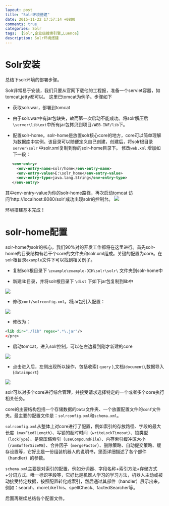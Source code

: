 ```yaml
---
layout: post
title: "Solr环境搭建"
date: 2015-11-22 17:57:14 +0800
comments: true
categories: Solr
tags:  [Solr,企业级搜索引擎,Luence]
description: Solr环境搭建
---
```


# Solr安装 #
总结下solr环境的部署步骤。

Solr非常易于安装，我们只要从官网下载他的工程报，准备一个servlet容器，如tomcat,jetty都可以。
这里已tomcat为例子。步骤如下

- 获取solr.war，部署到tomcat

- 由于solr.war中有jar包缺失，故而第一次启动不能成功。将solr解压后`\server\lib\ext`中所有jar包拷贝到项目`/WEB-INF/lib`下。
<!--more-->
 - 配置solr-home。solr-home是放置solr核心core的地方，core可以简单理解为数据库中实例。该目录可以随便定义自己创建，创建后，将solr根目录 `server\solr` 中solr.xml复制到你的solr-home目录下。
 修改`web.xml` 增加如下一段：

```xml
   <env-entry>
     <env-entry-name>solr/home</env-entry-name> 
     <env-entry-value>E:\solr_home</env-entry-value> 
     <env-entry-type>java.lang.String</env-entry-type> 
   </env-entry>    
```
其中env-entry-value为你的solr-home路径，再次启动tomcat 访问'http://localhost:8080/solr'成功出现solr的控制台。 
![](http://i.imgur.com/uiQaQba.png)

环境搭建基本完成！ 

# solr-home配置 #

solr-home为solr的核心，我们90%对的开发工作都将在这里进行。首先solr-home的目录结构有若干个core的文件夹和solr.xml组成。关键的配置为core。在solr根目录`example`文件下可以找到相关例子。

- 复制solr根目录下 `\example\example-DIH\solr\solr\` 文件夹到solr-home中 

- 新建lib目录，并将solr根目录下 `\dist` 下如下jar包复制到lib中 

![](http://i.imgur.com/686UdNO.png)

- 修改`conf/solrconfig.xml`。将jar包引入配置：

![](http://i.imgur.com/yqx2ifa.png)


- 修改为：

```xml
<lib dir="./lib" regex=".*\.jar"/>
</pre>
```

- 启动tomcat，进入solr控制，可以在左边看到刚才新建的core

![](http://i.imgur.com/tbRhQra.png)



- 点击进入后，左侧出现所以操作，包括收索( `query` ),文档(`document`),数据导入(`dataimport`)


![](http://i.imgur.com/DMMLLFH.png)

solr可以对多个core进行综合管理，并接受请求选择特定的一个或者多个core执行相关任务。

core的主要结构包括一个存储数据的`Data`文件夹、一个放置配置文件的`conf`文件夹。最主要的配置文件是：`solrconfig.xml`和`schema.xml`。

`solrconfig.xml`从整体上对core进行了配置，例如索引的存放路径、字段的最大长度（`maxFiedlLength`）、写锁的超时时间（`writeLockTimeout`）、锁类型（`lockType`）、是否压缩索引（`useCompoundFile`）、内存索引缓冲区大小（`ramBufferSizeMB`）、合并因子（`mergeFactor`）、删除策略、自动提交策略、缓存设置等，它好比是一份组装机器人的说明书，里面详细描述了各个部件（handler）的参数。

`schema.xml`主要是对索引的配置，例如分词器、字段名称+索引方法+存储方式+分词方式、唯一标识字段等，它好比是机器人学习的学习方法，机器人主动或被动接受特定数据，按照配置转化成索引，然后通过其部件（handler）展示出来，例如：search、moreLikeThis、spellCheck、factedSearcher等。

后面再继续总结各个配置文件。


